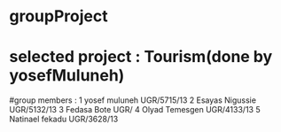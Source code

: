 # groupProject
# selected project : Tourism(done by yosefMuluneh)
#group members :  1 yosef muluneh    UGR/5715/13
                  2 Esayas Nigussie  UGR/5132/13
                  3 Fedasa Bote      UGR/
                  4 Olyad Temesgen   UGR/4133/13
                  5 Natinael fekadu  UGR/3628/13
